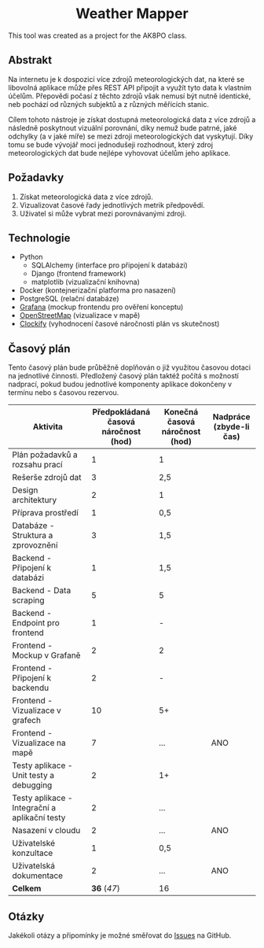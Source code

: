 <div align="center">

# Weather Mapper
</div>

This tool was created as a project for the AK8PO class.

## Abstrakt

Na internetu je k dospozici více zdrojů meteorologických dat, na které se libovolná aplikace může přes REST API připojit
a využít tyto data k vlastním účelům. Přepovědi počasí z těchto zdrojů však nemusí být nutně identické, neb pochází od
různých subjektů a z různých měřících stanic.

Cílem tohoto nástroje je získat dostupná meteorologická data z více zdrojů a následně poskytnout vizuální porovnání,
díky nemuž bude patrné, jaké odchylky (a v jaké míře) se mezi zdroji meteorologických dat vyskytují. Díky tomu se bude
vývojář moci jednodušeji rozhodnout, který zdroj meteorologických dat bude nejlépe vyhovovat účelům jeho aplikace.

## Požadavky

1. Získat meteorologická data z více zdrojů.
2. Vizualizovat časové řady jednotlivých metrik předpovědí.
3. Uživatel si může vybrat mezi porovnávanými zdroji.

## Technologie

* Python
  * SQLAlchemy (interface pro připojení k databázi)
  * Django (frontend framework)
  * matplotlib (vizualizační knihovna)
* Docker (kontejnerizační platforma pro nasazení)
* PostgreSQL (relační databáze)
* [Grafana](https://grafana.com/) (mockup frontendu pro ověření konceptu)
* [OpenStreetMap](https://www.openstreetmap.org/) (vizualizace v mapě)
* [Clockify](https://app.clockify.me/) (vyhodnocení časové náročnosti plán vs skutečnost)

## Časový plán

Tento časový plán bude průběžně doplňován o již využitou časovou dotaci na jednotlivé činnosti. Předložený časový plán 
taktéž počítá s možností nadprací, pokud budou jednotlivé komponenty aplikace dokončeny v termínu nebo s časovou rezervou.

| Aktivita | Předpokládaná<br>časová náročnost<br>(hod) | Konečná<br>časová náročnost<br>(hod) | Nadpráce<br>(zbyde-li čas) |
|----------|--------------------------------------------|--------------------------------------|---------------------------|
| Plán požadavků a rozsahu prací | 1 | 1 |
| Rešerše zdrojů dat | 3 | 2,5 |
| Design architektury | 2 | 1 |
| Příprava prostředí | 1 | 0,5 |
| Databáze - Struktura a zprovoznění | 3 | 1,5 |
| Backend - Připojení k databázi | 1 | 1,5 |
| Backend - Data scraping | 5 | 5 |
| Backend - Endpoint pro frontend | 1 | - |
| Frontend - Mockup v Grafaně | 2 | 2 |
| Frontend - Připojení k backendu | 2 | - |
| Frontend - Vizualizace v grafech | 10 | 5+ |
| Frontend - Vizualizace na mapě | 7 | ... | ANO
| Testy aplikace - Unit testy a debugging | 2 | 1+ |
| Testy aplikace - Integrační a aplikační testy | 2 | ... |
| Nasazení v cloudu | 2 | ... | ANO
| Uživatelské konzultace | 1 | 0,5 |
| Uživatelská dokumentace | 2 | ... | ANO
| **Celkem** | **36** (_47_) | 16 |

## Otázky

Jakékoli otázy a připomínky je možné směřovat do [Issues](https://github.com/red-kangaroo/ak8po_proj/issues) na GitHub.
